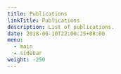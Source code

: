 ```yaml
---
title: Publications
linkTitle: Publications
description: List of publications.
date: 2018-06-10T22:00:25+08:00
menu:
  - main
  - sidebar
weight: -250
---
```

